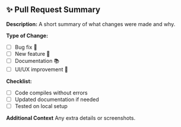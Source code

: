## ✨ Pull Request Summary

**Description:**
A short summary of what changes were made and why.

**Type of Change:**
- [ ] Bug fix 🐛
- [ ] New feature 🚀
- [ ] Documentation 📚
- [ ] UI/UX improvement 🎨

**Checklist:**
- [ ] Code compiles without errors
- [ ] Updated documentation if needed
- [ ] Tested on local setup

**Additional Context**
Any extra details or screenshots.
